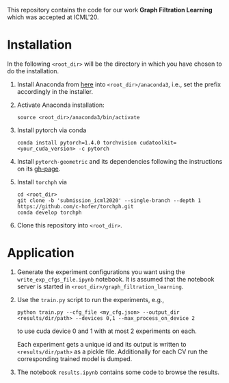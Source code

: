 This repository contains the code for our work **Graph Filtration Learning** which was accepted at ICML'20.


# Installation

In the following `<root_dir>` will be the directory in which you have chosen to do the installation.

1. Install Anaconda from [here](https://repo.anaconda.com/archive/Anaconda3-2020.07-Linux-x86_64.sh) into `<root_dir>/anaconda3`, i.e., set the prefix accordingly in the installer. 

2. Activate Anaconda installation: 

    ```
    source <root_dir>/anaconda3/bin/activate
    ```


3. Install pytorch via conda

    ```
    conda install pytorch=1.4.0 torchvision cudatoolkit=<your_cuda_version> -c pytorch
    ```



4. Install `pytorch-geometric` and its dependencies following the instructions on its [gh-page](https://github.com/rusty1s/pytorch_geometric).

5. Install `torchph` via 

    ```
    cd <root_dir>
    git clone -b 'submission_icml2020' --single-branch --depth 1 https://github.com/c-hofer/torchph.git
    conda develop torchph
    ```
6. Clone this repository into `<root_dir>`. 

# Application

1. Generate the experiment configurations you want using the `write_exp_cfgs_file.ipynb` notebook. It is assumed that the notebook server is started in `<root_dir>/graph_filtration_learning`.

2. Use the `train.py` script to run the experiments, e.g., 
    ```
    python train.py --cfg_file <my_cfg.json> --output_dir <results/dir/path> --devices 0,1 --max_process_on_device 2 
    ```
    to use cuda device 0 and 1 with at most 2 experiments on each. 

    Each experiment gets a unique id and its output is written to `<results/dir/path>` as a pickle file. Additionally for each CV run the corresponding trained model is dumped. 

3. The notebook `results.ipynb` contains some code to browse the results. 


